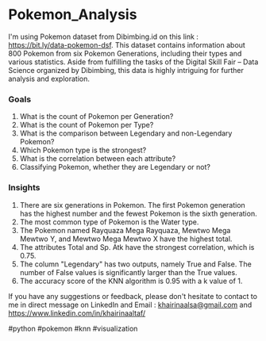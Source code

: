 # Pokemon_Analysis
I'm using Pokemon dataset from Dibimbing.id on this link : https://bit.ly/data-pokemon-dsf. This dataset contains information about 800 Pokemon from six Pokemon Generations, including their types and various statistics. Aside from fulfilling the tasks of the Digital Skill Fair – Data Science organized by Dibimbing, this data is highly intriguing for further analysis and exploration.

### Goals
1. What is the count of Pokemon per Generation?
2. What is the count of Pokemon per Type?
3. What is the comparison between Legendary and non-Legendary Pokemon?
4. Which Pokemon type is the strongest?
5. What is the correlation between each attribute?
6. Classifying Pokemon, whether they are Legendary or not?

### Insights
1. There are six generations in Pokemon. The first Pokemon generation has the highest number and the fewest Pokemon is the sixth generation. 
2. The most common type of Pokemon is the Water type.
3. The Pokemon named Rayquaza Mega Rayquaza, Mewtwo Mega Mewtwo Y, and Mewtwo Mega Mewtwo X have the highest total.
4. The attributes Total and Sp. Atk have the strongest correlation, which is 0.75.
5. The column "Legendary" has two outputs, namely True and False. The number of False values is significantly larger than the True values.
6. The accuracy score of the KNN algorithm is 0.95 with a k value of 1.

If you have any suggestions or feedback, please don't hesitate to contact to me in direct message on LinkedIn and Email : khairinaalsa@gmail.com and https://www.linkedin.com/in/khairinaaltaf/

#python #pokemon #knn #visualization
